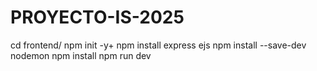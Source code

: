 # PROYECTO-IS-2025
cd frontend/
 npm init -y+
npm install express ejs
 npm install --save-dev nodemon
 npm install
 npm run dev
 




 


